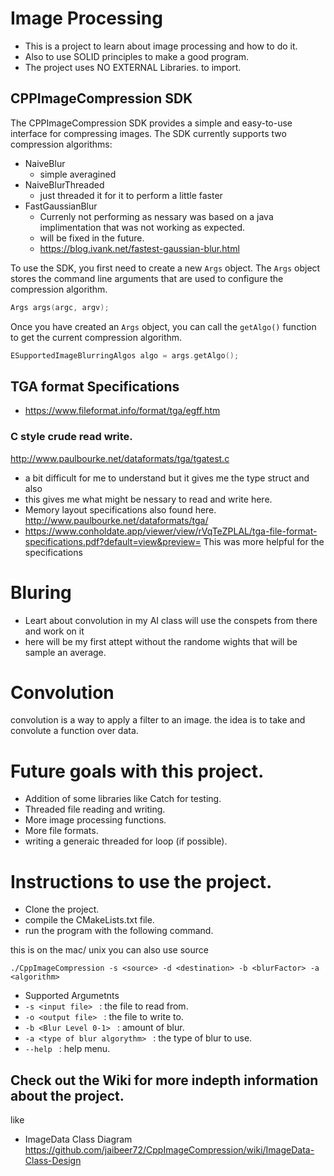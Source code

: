 # Image Processing
- This is a project to learn about image processing and how to do it.
- Also to use SOLID principles to make a good program.
- The project uses NO EXTERNAL Libraries. to import. 

## CPPImageCompression SDK

The CPPImageCompression SDK provides a simple and easy-to-use interface for compressing images. The SDK currently supports two compression algorithms:

* NaiveBlur
  * simple averagined 
* NaiveBlurThreaded
  * just threaded it for it to perform a little faster
* FastGaussianBlur
  * Currenly not performing as nessary was based on a java implimentation that was not working as expected.
  * will be fixed in the future.
  * https://blog.ivank.net/fastest-gaussian-blur.html


To use the SDK, you first need to create a new `Args` object. The `Args` object stores the command line arguments that are used to configure the compression algorithm.

```c++
Args args(argc, argv);
```


Once you have created an `Args` object, you can call the `getAlgo()` function to get the current compression algorithm.

```c++
ESupportedImageBlurringAlgos algo = args.getAlgo();
```


## TGA format Specifications 
- https://www.fileformat.info/format/tga/egff.htm

### C style crude read write.

http://www.paulbourke.net/dataformats/tga/tgatest.c

- a bit difficult for me to understand but it gives me the type struct and also 
- this gives me what might be nessary to read and write here. 
- Memory layout specifications also found here. http://www.paulbourke.net/dataformats/tga/
- https://www.conholdate.app/viewer/view/rVqTeZPLAL/tga-file-format-specifications.pdf?default=view&preview= This was more helpful for the specifications 

# Bluring
- Leart about convolution in my AI class will use the conspets from there and work on it 
- here will be my first attept without the randome wights that will be sample an average.

# Convolution
convolution is a way to apply a filter to an image. the idea is to take and convolute a function over data. 


# Future goals with this project.
- Addition of some libraries like Catch for testing.
- Threaded file reading and writing.
- More image processing functions.
- More file formats.
- writing a generaic threaded for loop (if possible).

# Instructions to use the project. 
- Clone the project.
- compile the CMakeLists.txt file.
- run the program with the following command.

this is on the mac/ unix 
you can also use source 
```git
./CppImageCompression -s <source> -d <destination> -b <blurFactor> -a <algorithm>
```
- Supported Argumetnts 
- ```-s <input file> ``` : the file to read from.
- ```-o <output file> ``` : the file to write to.
- ```-b <Blur Level 0-1> ``` : amount of blur. 
- ```-a <type of blur algorythm> ``` : the type of blur to use.
- ```--help ``` : help menu.

## Check out the Wiki for more indepth information about the project.
like 
- ImageData Class Diagram https://github.com/jaibeer72/CppImageCompression/wiki/ImageData-Class-Design